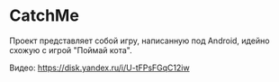 # CatchMe

Проект представляет собой игру, написанную под Android, идейно схожую с игрой "Поймай кота".

Видео: https://disk.yandex.ru/i/U-tFPsFGqC12iw
